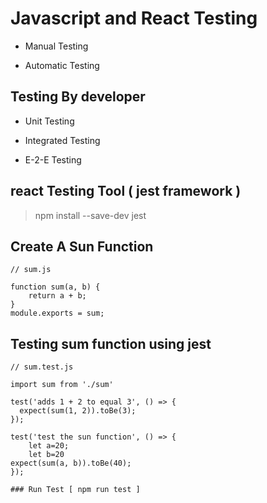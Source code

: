 # Javascript and React Testing 

- Manual Testing

- Automatic Testing

## Testing By developer

- Unit Testing

- Integrated Testing

- E-2-E Testing

## react Testing Tool ( jest framework )

> npm install --save-dev jest

## Create A Sun Function

```
// sum.js

function sum(a, b) {
    return a + b;
}
module.exports = sum;

```

## Testing sum function using jest

```
// sum.test.js

import sum from './sum'

test('adds 1 + 2 to equal 3', () => {
  expect(sum(1, 2)).toBe(3);
});

test('test the sun function', () => {
    let a=20;
    let b=20
expect(sum(a, b)).toBe(40);
});

### Run Test [ npm run test ]



```



